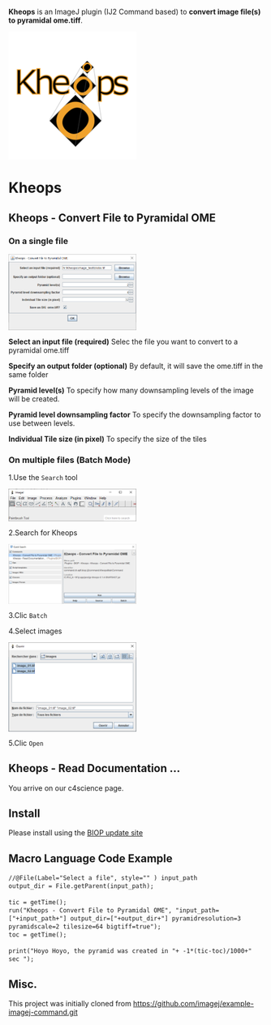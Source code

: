 
**Kheops** is an ImageJ plugin (IJ2 Command based) to **convert image file(s) to pyramidal ome.tiff**. 

<img src="https://github.com/BIOP/ijp-kheops/raw/master/images/0-kheops_logo.png" title="Kheops" width="50%" align="center">

# Kheops

##  Kheops - Convert File to Pyramidal OME

### On a single file  
 
<img src="https://github.com/BIOP/ijp-kheops/raw/master/images/1-image_single_file.png" title="Kheops on Single File" width="50%" align="center">

**Select an input file (required)**
Selec the file you want to convert to a pyramidal ome.tiff 

**Specify an output folder (optional)**
By default, it will save the ome.tiff in the same folder 

**Pyramid level(s)**
To specify how many downsampling levels of the image will be created. 

**Pyramid level downsampling factor**
To specify the downsampling factor to use between levels.

**Individual Tile size (in pixel)**
To specify the size of the tiles

### On multiple files (Batch Mode) </h3> 

1.Use the `Search` tool

<img src="https://github.com/BIOP/ijp-kheops/raw/master/images/2-image_fiji_main.png" title="Kheops on Single File" width="50%" align="center">


2.Search for Kheops

<img src="https://github.com/BIOP/ijp-kheops/raw/master/images/3-image_multi_files.png" title="Kheops on Single File" width="50%" align="center">


3.Clic `Batch`

4.Select images

<img src="https://github.com/BIOP/ijp-kheops/raw/master/images/4-image_multi_select.png" title="Kheops on Single File" width="50%" align="center">


5.Clic  `Open`


## Kheops - Read Documentation ...
You arrive on our c4science page.

## Install

Please install using the [BIOP update site ](https://c4science.ch/w/bioimaging_and_optics_platform_biop/image-processing/imagej_tools/update-site/)

## Macro Language Code Example

```
//@File(Label="Select a file", style="" ) input_path
output_dir = File.getParent(input_path);

tic = getTime();
run("Kheops - Convert File to Pyramidal OME", "input_path=["+input_path+"] output_dir=["+output_dir+"] pyramidresolution=3 pyramidscale=2 tilesize=64 bigtiff=true");
toc = getTime();

print("Hoyo Hoyo, the pyramid was created in "+ -1*(tic-toc)/1000+" sec ");
```


## Misc.

This project was initially cloned from https://github.com/imagej/example-imagej-command.git
